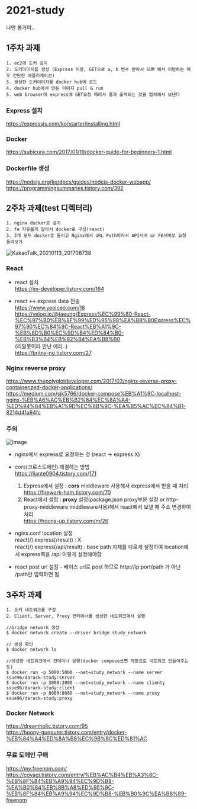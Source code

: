 # 2021-study
나만 볼거야..  
## 1주차 과제  
```  
1. ec2에 도커 설치
2. 도커이미지를 생성 (Express 이용, GET으로 a, b 변수 받아서 SUM 해서 리턴하는 매우 간단한 애플리케이션)
3. 생성한 도커이미지를 docker hub에 로드
4. docker hub에서 만든 이미지 pull & run
5. web browser에 express에 GET요청 때려서 결과 출력되는 것을 캡쳐해서 보낸다
```  
### Express 설치  
https://expressjs.com/ko/starter/installing.html  

### Docker  
https://subicura.com/2017/01/19/docker-guide-for-beginners-1.html  

### Dockerfile 생성    
https://nodejs.org/ko/docs/guides/nodejs-docker-webapp/  
https://programmingsummaries.tistory.com/392  



## 2주차 과제(test 디렉터리)
```
1. nginx docker로 설치
2. fe 자유롭게 알아서 docker로 구성(react)
3. 3개 모두 docker로 돌리고 Nginx에서 URL Path따라서 API서버 or FE서버로 요청 돌려보기
```
![KakaoTalk_20210113_201708738](https://user-images.githubusercontent.com/16449657/104895282-0608e480-59b9-11eb-8a44-cd66d811ecb6.png)  

### React  
* react 설치   
https://im-developer.tistory.com/164  

* react ↔ express data 전송  
https://www.yeolceo.com/18  
https://velog.io/@taeung/Express%EC%99%80-React-%EC%97%B0%EB%8F%99%ED%95%98%EA%B8%B0Express%EC%97%90%EC%84%9C-React%EB%A1%9C-%EB%8D%B0%EC%9D%B4%ED%84%B0-%EB%B3%B4%EB%82%B4%EA%B8%B0  
(리알못이라 만난 에러..)  
https://britny-no.tistory.com/27  

### Nginx reverse proxy  
https://www.thepolyglotdeveloper.com/2017/03/nginx-reverse-proxy-containerized-docker-applications/  
https://medium.com/sjk5766/docker-compose%EB%A1%9C-localhost-nginx-%EB%A6%AC%EB%B2%84%EC%8A%A4-%ED%94%84%EB%A1%9D%EC%8B%9C-%EA%B5%AC%EC%84%B1-8214d41a94fc  

### 주의  
![image](https://user-images.githubusercontent.com/16449657/105454340-0d840280-5cc5-11eb-8ec3-9034769ac2b1.png)
* nginx에서 express로 요청하는 것  (react → express X)  
* cors(크로스도메인) 해결하는 방법  
https://liante0904.tistory.com/171  
  1. Express에서 설정 : **cors** middleware 사용해서 express에서 받을 때 처리  
  https://firework-ham.tistory.com/70
  2. React에서 설정 : **proxy** 설정(package.json proxy부분 설정 or http-proxy-middleware middleware사용)해서 react에서 보낼 때 주소 변경하여 처리  
  https://hoons-up.tistory.com/m/26  
  
* nginx.conf location 설정  
  react(/) express(/result) : X  
  react(/) express(/api/result) : base path 자체를 다르게 설정하여 location에서 express쪽을 /api 이렇게 설정해야함  
* react post url 설정 - 베이스 url로 post 하므로 http://ip:port/path 가 아닌 /path만 입력하면 됨  
  
## 3주차 과제  
```
1. 도커 네트워크를 구성  
2. Client, Server, Proxy 컨테이너를 생성한 네트워크에서 실행  
```

```
//bridge network 생성  
$ docker network create --driver bridge study_network  

// 생성 확인  
$ docker network ls  

//생성한 네트워크에서 컨테이너 실행(docker compose쓰면 자동으로 네트워크 만들어주는 듯)   
$ docker run -p 5000:5000 --net=study_network --name server ssue96/darack-study:server
$ docker run -p 3000:3000 --net=study_network --name clienty ssue96/darack-study:client
$ docker run -p 8080:8080 --net=study_network --name proxy ssue96/darack-study:proxy
```

### Docker Network  
https://dreamholic.tistory.com/95   
https://hoony-gunputer.tistory.com/entry/docker-%EB%84%A4%ED%8A%B8%EC%9B%8C%ED%81%AC  

### 무료 도메인 구매  
https://my.freenom.com/  
https://coyagi.tistory.com/entry/%EB%AC%B4%EB%A3%8C-%EB%8F%84%EB%A9%94%EC%9D%B8-%EA%B0%84%EB%8B%A8%ED%95%9C-%EB%8F%84%EB%A9%94%EC%9D%B8-%EB%B0%9C%EA%B8%89-freenom  

